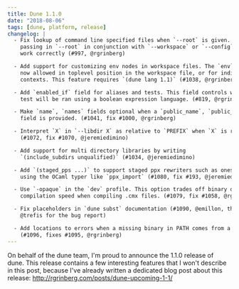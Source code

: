 ```yaml
---
title: Dune 1.1.0
date: "2018-08-06"
tags: [dune, platform, release]
changelog: |
  - Fix lookup of command line specified files when `--root` is given. Previously,
    passing in `--root` in conjunction with `--workspace` or `--config` would not
    work correctly (#997, @rgrinberg)

  - Add support for customizing env nodes in workspace files. The `env` stanza is
    now allowed in toplevel position in the workspace file, or for individual
    contexts. This feature requires `(dune lang 1.1)` (#1038, @rgrinberg)

  - Add `enabled_if` field for aliases and tests. This field controls whether the
    test will be ran using a boolean expression language. (#819, @rgrinberg)

  - Make `name`, `names` fields optional when a `public_name`, `public_names`
    field is provided. (#1041, fix #1000, @rgrinberg)

  - Interpret `X` in `--libdir X` as relative to `PREFIX` when `X` is relative
    (#1072, fix #1070, @jeremiedimino)

  - Add support for multi directory libraries by writing
    `(include_subdirs unqualified)` (#1034, @jeremiedimino)

  - Add `(staged_pps ...)` to support staged ppx rewriters such as ones
    using the OCaml typer like `ppx_import` (#1080, fix #193, @jeremiedimino)

  - Use `-opaque` in the `dev` profile. This option trades off binary quality for
    compilation speed when compiling .cmx files. (#1079, fix #1058, @rgrinberg)

  - Fix placeholders in `dune subst` documentation (#1090, @emillon, thanks
    @trefis for the bug report)

  - Add locations to errors when a missing binary in PATH comes from a dune file
    (#1096, fixes #1095, @rgrinberg)
---
```


On behalf of the dune team, I'm proud to announce the 1.1.0 release of dune. This release contains a few interesting features that I won't describe in this post, because I've already written a dedicated blog post about this release: http://rgrinberg.com/posts/dune-upcoming-1-1/
